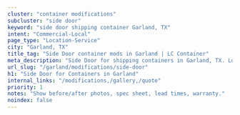 ```yaml
---
cluster: "container modifications"
subcluster: "side door"
keyword: "side door shipping container Garland, TX"
intent: "Commercial-Local"
page_type: "Location-Service"
city: "Garland, TX"
title_tag: "Side Door container mods in Garland | LC Container"
meta_description: "Side Door for shipping containers in Garland, TX. Local fabrication & pro install. LC Container — Since 2003. Get a quote."
url_slug: "/garland/modifications/side-door"
h1: "Side Door for Containers in Garland"
internal_links: "/modifications,/gallery,/quote"
priority: 1
notes: "Show before/after photos, spec sheet, lead times, warranty."
noindex: false
---
```


<!-- TODO: Add unique city/inventory copy, images, and internal links here. -->
